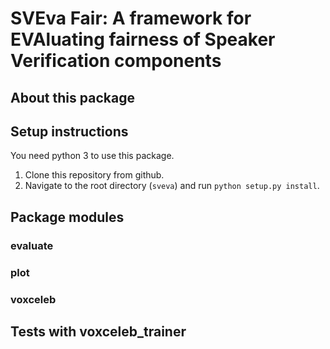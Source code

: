 # SVEva Fair: A framework for EVAluating fairness of Speaker Verification components

## About this package

## Setup instructions
You need python 3 to use this package.

1. Clone this repository from github.
2. Navigate to the root directory (`sveva`) and run `python setup.py install`.

## Package modules

### evaluate

### plot

### voxceleb

## Tests with voxceleb_trainer
